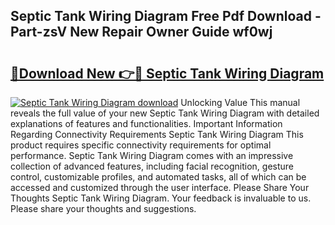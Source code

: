 ## Septic Tank Wiring Diagram Free Pdf Download - Part-zsV New Repair Owner Guide wf0wj

# <h2><a href="http://dfnv4op.blite.top/?on=Septic+Tank+Wiring+Diagram">🔗Download New 👉🔴 Septic Tank Wiring Diagram</a></h2>

[![Septic Tank Wiring Diagram download](https://i.imgur.com/lujVjoI.png)](http://dfnv4op.blite.top/?on=Septic+Tank+Wiring+Diagram)
Unlocking Value This manual reveals the full value of your new Septic Tank Wiring Diagram with detailed explanations of features and functionalities. Important Information Regarding Connectivity Requirements Septic Tank Wiring Diagram This product requires specific connectivity requirements for optimal performance. Septic Tank Wiring Diagram comes with an impressive collection of advanced features, including facial recognition, gesture control, customizable profiles, and automated tasks, all of which can be accessed and customized through the user interface. Please Share Your Thoughts Septic Tank Wiring Diagram. Your feedback is invaluable to us. Please share your thoughts and suggestions.
